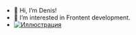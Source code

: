 - 👋 Hi, I’m Denis!
- 👀 I’m interested in Frontent development.
- [![Иллюстрация](https://www.codewars.com/users/denzel_vojn/badges/micro)](https://www.codewars.com/users/denzel_vojn)
